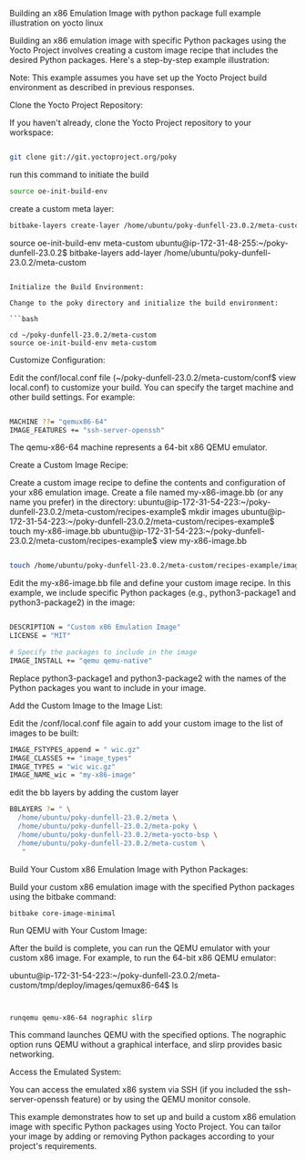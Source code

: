 Building an x86 Emulation Image with python package  full example illustration on yocto linux

Building an x86 emulation image with specific Python packages using the Yocto Project involves creating a custom image recipe that includes the desired Python packages. Here's a step-by-step example illustration:

Note: This example assumes you have set up the Yocto Project build environment as described in previous responses.

Clone the Yocto Project Repository:

If you haven't already, clone the Yocto Project repository to your workspace:

```bash

git clone git://git.yoctoproject.org/poky
```

run this command to initiate the build
```bash
source oe-init-build-env
```

create a custom meta layer:

```bash
bitbake-layers create-layer /home/ubuntu/poky-dunfell-23.0.2/meta-custom
```
source oe-init-build-env meta-custom
ubuntu@ip-172-31-48-255:~/poky-dunfell-23.0.2$ bitbake-layers add-layer /home/ubuntu/poky-dunfell-23.0.2/meta-custom
```

Initialize the Build Environment:

Change to the poky directory and initialize the build environment:

```bash

cd ~/poky-dunfell-23.0.2/meta-custom
source oe-init-build-env meta-custom
```


Customize Configuration:

Edit the conf/local.conf file (~/poky-dunfell-23.0.2/meta-custom/conf$ view local.conf) to customize your build. You can specify the target machine and other build settings. For example:

```bash

MACHINE ??= "qemux86-64"
IMAGE_FEATURES += "ssh-server-openssh"
```

The qemu-x86-64 machine represents a 64-bit x86 QEMU emulator.

Create a Custom Image Recipe:

Create a custom image recipe to define the contents and configuration of your x86 emulation image. Create a file named my-x86-image.bb (or any name you prefer) in the directory:
ubuntu@ip-172-31-54-223:~/poky-dunfell-23.0.2/meta-custom/recipes-example$ mkdir images
ubuntu@ip-172-31-54-223:~/poky-dunfell-23.0.2/meta-custom/recipes-example$ touch my-x86-image.bb
ubuntu@ip-172-31-54-223:~/poky-dunfell-23.0.2/meta-custom/recipes-example$ view my-x86-image.bb


```bash

touch /home/ubuntu/poky-dunfell-23.0.2/meta-custom/recipes-example/images/my-x86-image.bb
```

Edit the my-x86-image.bb file and define your custom image recipe. In this example, we include specific Python packages (e.g., python3-package1 and python3-package2) in the image:

```bash

DESCRIPTION = "Custom x86 Emulation Image"
LICENSE = "MIT"

# Specify the packages to include in the image
IMAGE_INSTALL += "qemu qemu-native"

```

Replace python3-package1 and python3-package2 with the names of the Python packages you want to include in your image.

Add the Custom Image to the Image List:

Edit the /conf/local.conf file again to add your custom image to the list of images to be built:

```bash
IMAGE_FSTYPES_append = " wic.gz"
IMAGE_CLASSES += "image_types"
IMAGE_TYPES = "wic wic.gz"
IMAGE_NAME_wic = "my-x86-image"
```
edit the bb layers by adding the custom layer
```bash
BBLAYERS ?= " \
  /home/ubuntu/poky-dunfell-23.0.2/meta \
  /home/ubuntu/poky-dunfell-23.0.2/meta-poky \
  /home/ubuntu/poky-dunfell-23.0.2/meta-yocto-bsp \
  /home/ubuntu/poky-dunfell-23.0.2/meta-custom \
   "
   ```
Build Your Custom x86 Emulation Image with Python Packages:

Build your custom x86 emulation image with the specified Python packages using the bitbake command:

```bash
bitbake core-image-minimal
```

Run QEMU with Your Custom Image:

After the build is complete, you can run the QEMU emulator with your custom x86 image. For example, to run the 64-bit x86 QEMU emulator:

ubuntu@ip-172-31-54-223:~/poky-dunfell-23.0.2/meta-custom/tmp/deploy/images/qemux86-64$ ls
```


runqemu qemu-x86-64 nographic slirp
```

This command launches QEMU with the specified options. The nographic option runs QEMU without a graphical interface, and slirp provides basic networking.

Access the Emulated System:

You can access the emulated x86 system via SSH (if you included the ssh-server-openssh feature) or by using the QEMU monitor console.

This example demonstrates how to set up and build a custom x86 emulation image with specific Python packages using Yocto Project. You can tailor your image by adding or removing Python packages according to your project's requirements.


